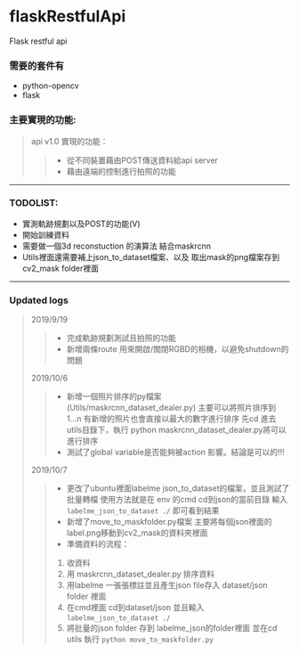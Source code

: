 # flaskRestfulApi
Flask restful api

### 需要的套件有

* python-opencv
* flask


### 主要實現的功能:

> api v1.0 實現的功能：
>>* 從不同裝置藉由POST傳送資料給api server
>>* 藉由遠端的控制進行拍照的功能



-------------------------

### TODOLIST:

* 實測軌跡規劃以及POST的功能(V)
* 開始訓練資料
* 需要做一個3d reconstuction 的演算法 結合maskrcnn
* Utils裡面還需要補上json_to_dataset檔案、以及 取出mask的png檔案存到cv2_mask folder裡面
--------------------------
### Updated logs

>2019/9/19
>>* 完成軌跡規劃測試且拍照的功能
>>* 新增兩條route 用來開啟/關閉RGBD的相機，以避免shutdown的問題
>>
>2019/10/6
>>* 新增一個照片排序的py檔案(Utils/maskrcnn_dataset_dealer.py)
>>主要可以將照片排序到1...n 有新增的照片也會直接以最大的數字進行排序
>>先cd 進去utils目錄下，執行 python maskrcnn_dataset_dealer.py將可以進行排序
>>* 測試了global variable是否能夠被action 影響。結論是可以的!!!
>>
>2019/10/7
>>* 更改了ubuntu裡面labelme json_to_dataset的檔案，並且測試了批量轉檔
>>  使用方法就是在 env 的cmd cd到json的當前目錄 輸入 `labelme_json_to_dataset ./` 即可看到結果
>>* 新增了move_to_maskfolder.py檔案 主要將每個json裡面的label.png移動到cv2_mask的資料夾裡面
>>* 準備資料的流程：
>>  1. 收資料
>>  2. 用 maskrcnn_dataset_dealer.py 排序資料
>>  3. 用labelme 一張張標註並且產生json file存入 dataset/json folder 裡面
>>  4. 在cmd裡面 cd到dataset/json 並且輸入`labelme_json_to_dataset ./`
>>  5. 將批量的json folder 存到 labelme_json的folder裡面 並在cd utils 執行 `python move_to_maskfolder.py`